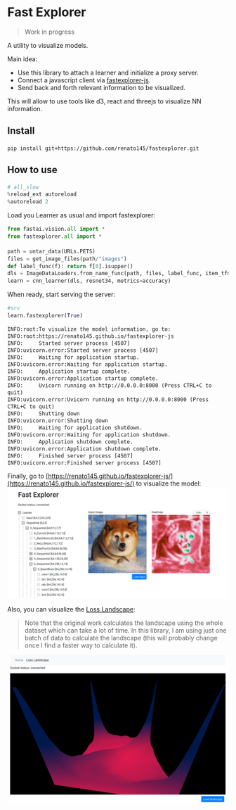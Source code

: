 # Fast Explorer
> Work in progress


A utility to visualize models.

Main idea:
* Use this library to attach a learner and initialize a proxy server.
* Connect a javascript client via [fastexplorer-js](https://github.com/renato145/fastexplorer-js).
* Send back and forth relevant information to be visualized.

This will allow to use tools like d3, react and threejs to visualize NN information.

## Install

`pip install git+https://github.com/renato145/fastexplorer.git`

## How to use

```python
# all_slow
%reload_ext autoreload
%autoreload 2
```

Load you Learner as usual and import fastexplorer:

```python
from fastai.vision.all import *
from fastexplorer.all import *

path = untar_data(URLs.PETS)
files = get_image_files(path/"images")
def label_func(f): return f[0].isupper()
dls = ImageDataLoaders.from_name_func(path, files, label_func, item_tfms=Resize(224))
learn = cnn_learner(dls, resnet34, metrics=accuracy)
```

When ready, start serving the server:

```python
#srv
learn.fastexplorer(True)
```

    INFO:root:To visualize the model information, go to:
    INFO:root:https://renato145.github.io/fastexplorer-js
    INFO:     Started server process [4507]
    INFO:uvicorn.error:Started server process [4507]
    INFO:     Waiting for application startup.
    INFO:uvicorn.error:Waiting for application startup.
    INFO:     Application startup complete.
    INFO:uvicorn.error:Application startup complete.
    INFO:     Uvicorn running on http://0.0.0.0:8000 (Press CTRL+C to quit)
    INFO:uvicorn.error:Uvicorn running on http://0.0.0.0:8000 (Press CTRL+C to quit)
    INFO:     Shutting down
    INFO:uvicorn.error:Shutting down
    INFO:     Waiting for application shutdown.
    INFO:uvicorn.error:Waiting for application shutdown.
    INFO:     Application shutdown complete.
    INFO:uvicorn.error:Application shutdown complete.
    INFO:     Finished server process [4507]
    INFO:uvicorn.error:Finished server process [4507]


Finally, go to [https://renato145.github.io/fastexplorer-js/](https://renato145.github.io/fastexplorer-js/) to visualize the model:
![](nbs/images/js_preview.png)

Also, you can visualize the [Loss Landscape](https://arxiv.org/abs/1712.09913):
> Note that the original work calculates the landscape using the whole dataset which can take a lot of time. In this library, I am using just one batch of data to calculate the landscape (this will probably change once I find a faster way to calculate it).

![](nbs/images/loss_landscape.png)

